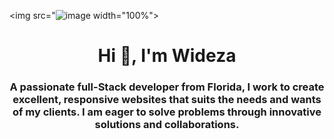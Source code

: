 <img src="![image](https://user-images.githubusercontent.com/96489451/167763365-c9b9005a-e845-4e9d-8292-e4fcaddea081.png) width="100%">


<h1 align="center">Hi 👋, I'm Wideza</h1>
<h3 align="center">A passionate full-Stack developer from Florida, I work to create excellent, responsive websites that suits the needs and wants of my clients. I am eager to solve problems through innovative solutions and collaborations.</h3>

